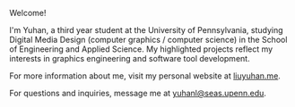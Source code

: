 Welcome!

I'm Yuhan, a third year student at the University of Pennsylvania, studying Digital Media Design (computer graphics / computer science) in the School of Engineering and Applied Science. 
My highlighted projects reflect my interests in graphics engineering and software tool development. 

For more information about me, visit my personal website at [liuyuhan.me](liuyuhan.me). 

For questions and inquiries, message me at yuhanl@seas.upenn.edu. 
